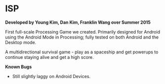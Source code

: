 # ISP
**Developed by Young Kim, Dan Kim, Franklin Wang over Summer 2015**

First full-scale Processing Game we created. Primarily designed for Android using the Android Mode in Processing; fully tested on both Android and the Desktop mode. 

A multidirectional survival game - play as a spaceship and get powerups to continue staying alive and get a high score. 

**Known Bugs**

- Still slightly laggy on Android Devices. 
